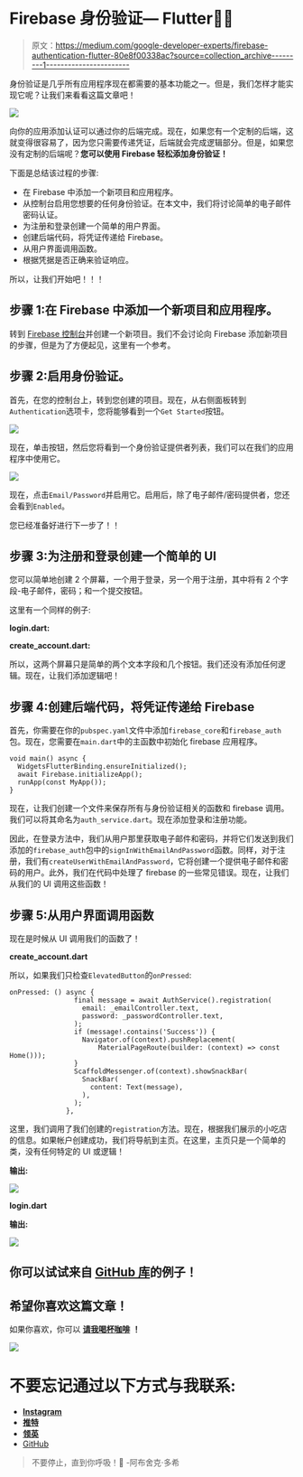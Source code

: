 # Firebase 身份验证— Flutter💙💛

> 原文：<https://medium.com/google-developer-experts/firebase-authentication-flutter-80e8f00338ac?source=collection_archive---------1----------------------->

身份验证是几乎所有应用程序现在都需要的基本功能之一。但是，我们怎样才能实现它呢？让我们来看看这篇文章吧！

![](img/56610db170432a0fc7d814e59a3c729b.png)

向你的应用添加认证可以通过你的后端完成。现在，如果您有一个定制的后端，这就变得很容易了，因为您只需要传递凭证，后端就会完成逻辑部分。但是，如果您没有定制的后端呢？**您可以使用 Firebase 轻松添加身份验证！**

下面是总结该过程的步骤:

*   在 Firebase 中添加一个新项目和应用程序。
*   从控制台启用您想要的任何身份验证。在本文中，我们将讨论简单的电子邮件密码认证。
*   为注册和登录创建一个简单的用户界面。
*   创建后端代码，将凭证传递给 Firebase。
*   从用户界面调用函数。
*   根据凭据是否正确来验证响应。

所以，让我们开始吧！！！

## 步骤 1:在 Firebase 中添加一个新项目和应用程序。

转到 [Firebase 控制台](https://console.firebase.google.com/)并创建一个新项目。我们不会讨论向 Firebase 添加新项目的步骤，但是为了方便起见，这里有一个参考。

## 步骤 2:启用身份验证。

首先，在您的控制台上，转到您创建的项目。现在，从右侧面板转到`Authentication`选项卡，您将能够看到一个`Get Started`按钮。

![](img/7d9af1692fd5775eb8f42565da9bb937.png)

现在，单击按钮，然后您将看到一个身份验证提供者列表，我们可以在我们的应用程序中使用它。

![](img/ad5bf388a27b6611c7d0d74f271963c3.png)

现在，点击`Email/Password`并启用它。启用后，除了电子邮件/密码提供者，您还会看到`Enabled`。

您已经准备好进行下一步了！！

## 步骤 3:为注册和登录创建一个简单的 UI

您可以简单地创建 2 个屏幕，一个用于登录，另一个用于注册，其中将有 2 个字段-电子邮件，密码；和一个提交按钮。

这里有一个同样的例子:

**login.dart:**

**create_account.dart:**

所以，这两个屏幕只是简单的两个文本字段和几个按钮。我们还没有添加任何逻辑。现在，让我们添加逻辑吧！

## 步骤 4:创建后端代码，将凭证传递给 Firebase

首先，你需要在你的`pubspec.yaml`文件中添加`firebase_core`和`firebase_auth`包。现在，您需要在`main.dart`中的主函数中初始化 firebase 应用程序。

```
void main() async {
  WidgetsFlutterBinding.ensureInitialized();
  await Firebase.initializeApp();
  runApp(const MyApp());
}
```

现在，让我们创建一个文件来保存所有与身份验证相关的函数和 firebase 调用。我们可以将其命名为`auth_service.dart`。现在添加登录和注册功能。

因此，在登录方法中，我们从用户那里获取电子邮件和密码，并将它们发送到我们添加的`firebase_auth`包中的`signInWithEmailAndPassword`函数。同样，对于注册，我们有`createUserWithEmailAndPassword`，它将创建一个提供电子邮件和密码的用户。此外，我们在代码中处理了 firebase 的一些常见错误。现在，让我们从我们的 UI 调用这些函数！

## 步骤 5:从用户界面调用函数

现在是时候从 UI 调用我们的函数了！

**create_account.dart**

所以，如果我们只检查`ElevatedButton`的`onPressed`:

```
onPressed: () async {
                final message = await AuthService().registration(
                  email: _emailController.text,
                  password: _passwordController.text,
                );
                if (message!.contains('Success')) {
                  Navigator.of(context).pushReplacement(
                      MaterialPageRoute(builder: (context) => const Home()));
                }
                ScaffoldMessenger.of(context).showSnackBar(
                  SnackBar(
                    content: Text(message),
                  ),
                );
              },
```

这里，我们调用了我们创建的`registration`方法。现在，根据我们展示的小吃店的信息。如果帐户创建成功，我们将导航到主页。在这里，主页只是一个简单的类，没有任何特定的 UI 或逻辑！

**输出:**

![](img/aad09045d5c6bf2b83c8918005afa72f.png)

**login.dart**

**输出:**

![](img/47bc538a2a622b50841d88a89b18e015.png)

## 你可以试试来自 [GitHub 库](https://github.com/AbhishekDoshi26/firebase_test)的例子！

## 希望你喜欢这篇文章！

如果你喜欢，你可以 [**请我喝杯咖啡**](https://www.buymeacoffee.com/abhishekdoshi26) **！**

![](img/9490e51ccf6436e6291800930c314ff9.png)

# 不要忘记通过以下方式与我联系:

*   [**Instagram**](https://www.instagram.com/abhishekdoshi26/)
*   [**推特**](https://twitter.com/AbhishekDoshi26)
*   [**领英**](https://www.linkedin.com/in/AbhishekDoshi26)
*   [GitHub](https://github.com/AbhishekDoshi26)

> 不要停止，直到你呼吸！💙
> -阿布舍克·多希
